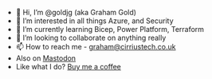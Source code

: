 - 👋 Hi, I’m @goldjg (aka Graham Gold)
- 👀 I’m interested in all things Azure, and Security
- 🌱 I’m currently learning Bicep, Power Platform, Terraform
- 💞️ I’m looking to collaborate on anything really
- 📫 How to reach me - graham@cirriustech.co.uk
- Also on <a rel="me" href="https://infosec.exchange/@cirriustech">Mastodon</a>
- Like what I do? [Buy me a coffee](https://ko-fi.com/cirriustech)

<!---
goldjg/goldjg is a ✨ special ✨ repository because its `README.md` (this file) appears on your GitHub profile.
You can click the Preview link to take a look at your changes.
--->
